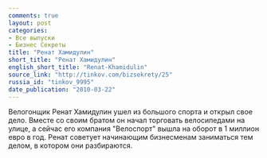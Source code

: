 ```yaml
---
comments: true
layout: post
categories:
- Все выпуски
- Бизнес Секреты
title: "Ренат Хамидулин"
short_title: "Ренат Хамидулин"
english_short_title: "Renat-Khamidulin"
source_link: "http://tinkov.com/bizsekrety/25"
russia_id: "tinkov_9995"
date_publication: "2010-03-22"
---
```

Велогонщик Ренат Хамидулин ушел из большого спорта и открыл свое дело. Вместе со своим братом он начал торговать велосипедами на улице, а сейчас его компания "Велоспорт" вышла на оборот в 1 миллион евро в год. Ренат советует начинающим бизнесменам заниматься тем делом, в котором они разбираются.
